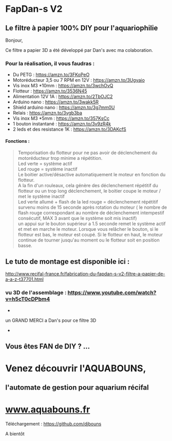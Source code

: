 # FapDan-s V2

## Le filtre à papier 100% DIY pour l'aquariophilie

Bonjour,

Ce filtre a papier 3D a été développé par Dan's avec ma colaboration.

### Pour la réalisation, il vous faudras :
- Du PETG : https://amzn.to/3FKoPeO
- Motoréducteur 3,5 ou 7 RPM en 12V : https://amzn.to/3Ugyaio
- Vis inox M3 *10mm : https://amzn.to/3wchOvQ
- Flotteur : https://amzn.to/3536N45
- Alimentation 12V 1A : https://amzn.to/2TbOJC2
- Arduino nano : https://amzn.to/3wakk5R
- Shield arduino nano : https://amzn.to/3g7mm0U
- Relais : https://amzn.to/3vgb3ba
- Vis inox M3 *5mm : https://amzn.to/357KsCc
- 1 bouton instantané : https://amzn.to/3v9zR4k
- 2 leds et des resistance 1K : https://amzn.to/3DAKcfS


#### Fonctions :
> Temporisation du flotteur pour ne pas avoir de déclenchement du motoréducteur trop minime a répétition.  
> Led verte = système actif  
> Led rouge = système inactif  
> Le boitier active/désactive automatiquement le moteur en fonction du flotteur.  
> A la fin d'un rouleaux, cela génère des déclenchement répétitif du flotteur ou un trop long déclenchement, le boitier coupe le moteur / met le système inactif  
> Led verte allumé + flash de la led rouge = déclenchement répétitif survenu moins de 15 seconde après rotation du moteur ( le nombre de flash rouge correspondant au nombre de déclenchement intempestif consécutif, MAX 3 avant que le système soit mis inactif)  
> un appui sur le bouton supérieur a 1.5 seconde remet le système actif et met en marche le moteur. Lorsque vous relâcher le bouton, si le flotteur est bas, le moteur est coupé. Si le flotteur en haut, le moteur continue de tourner jusqu'au moment ou le flotteur soit en position basse.  

## Le tuto de montage est disponible ici :
http://www.recifal-france.fr/fabrication-du-fapdan-s-v2-filtre-a-papier-de-a-a-z-t37701.html

### vu 3D de l'assemblage : https://www.youtube.com/watch?v=h5cT0cDPbm4
-

un GRAND MERCI a Dan's pour ce filtre 3D

-

## Vous êtes FAN de DIY ? ... 
# Venez découvrir l'AQUABOUNS, 
## l'automate de gestion pour aquarium récifal
# www.aquabouns.fr

Téléchargement : https://github.com/djbouns

A bientôt
